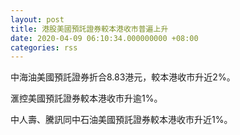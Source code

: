 ```yaml
---
layout: post
title: 港股美國預託證券較本港收市普遍上升
date: 2020-04-09 06:10:34.000000000 +08:00
categories: rss
---
```


中海油美國預託證券折合8.83港元，較本港收市升近2%。

滙控美國預託證券較本港收市升逾1%。

中人壽、騰訊同中石油美國預託證券較本港收市升近1%。

